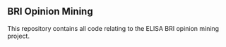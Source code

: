 ## BRI Opinion Mining

This repository contains all code relating to the ELISA BRI opinion mining project.